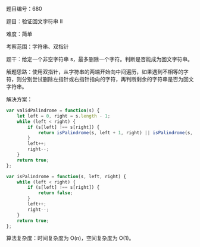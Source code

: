 题目编号：680

题目：验证回文字符串 II

难度：简单

考察范围：字符串、双指针

题干：给定一个非空字符串 s，最多删除一个字符。判断是否能成为回文字符串。

解题思路：使用双指针，从字符串的两端开始向中间遍历，如果遇到不相等的字符，则分别尝试删除左指针或右指针指向的字符，再判断剩余的字符串是否为回文字符串。

解决方案：

```javascript
var validPalindrome = function(s) {
    let left = 0, right = s.length - 1;
    while (left < right) {
        if (s[left] !== s[right]) {
            return isPalindrome(s, left + 1, right) || isPalindrome(s, left, right - 1);
        }
        left++;
        right--;
    }
    return true;
};

var isPalindrome = function(s, left, right) {
    while (left < right) {
        if (s[left] !== s[right]) {
            return false;
        }
        left++;
        right--;
    }
    return true;
};
```

算法复杂度：时间复杂度为 O(n)，空间复杂度为 O(1)。